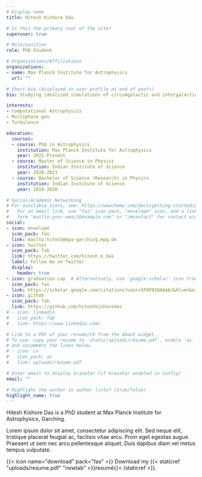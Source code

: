 ```yaml
---
# Display name
title: Hitesh Kishore Das

# Is this the primary user of the site?
superuser: true 

# Role/position
role: PhD Student

# Organizations/Affiliations
organizations:
- name: Max Planck Institute for Astrophysics
  url: ""

# Short bio (displayed in user profile at end of posts)
bio: Studying idealized simulations of circumgalactic and intergalactic medium 

interests:
- Computational Astrophysics
- Multiphase gas
- Turbulence

education:
  courses:
  - course: PhD in Astrophysics
    institution: Max Planck Institute for Astrophysics
    year: 2021-Present
  - course: Master of Science in Physics
    institution: Indian Institute of Science
    year: 2020-2021
  - course: Bachelor of Science (Research) in Physics
    institution: Indian Institute of Science
    year: 2016-2020

# Social/Academic Networking
# For available icons, see: https://wowchemy.com/docs/getting-started/page-builder/#icons
#   For an email link, use "fas" icon pack, "envelope" icon, and a link in the
#   form "mailto:your-email@example.com" or "/#contact" for contact widget.
social:
- icon: envelope
  icon_pack: fas
  link: mailto:hitesh@mpa-garching.mpg.de
- icon: twitter
  icon_pack: fab
  link: https://twitter.com/hitesh_k_das
  label: Follow me on Twitter
  display:
    header: true
- icon: graduation-cap  # Alternatively, use `google-scholar` icon from `ai` icon pack
  icon_pack: fas
  link: https://scholar.google.com/citations?user=5F0FN1QAAAAJ&hl=en&oi=ao
- icon: github
  icon_pack: fab
  link: https://github.com/hiteshkishoredas
# - icon: linkedin
#   icon_pack: fab
#   link: https://www.linkedin.com/

# Link to a PDF of your resume/CV from the About widget.
# To use: copy your resume to `static/uploads/resume.pdf`, enable `ai` icons in `params.toml`,
# and uncomment the lines below.
# - icon: cv
#   icon_pack: ai
#   link: uploads/resume.pdf

# Enter email to display Gravatar (if Gravatar enabled in Config)
email: ""

# Highlight the author in author lists? (true/false)
highlight_name: true
---
```


Hitesh Kishore Das is a PhD student at Max Planck Institute for Astrophysics, Garching.

Lorem ipsum dolor sit amet, consectetur adipiscing elit. Sed neque elit, tristique placerat feugiat ac, facilisis vitae arcu. Proin eget egestas augue. Praesent ut sem nec arcu pellentesque aliquet. Duis dapibus diam vel metus tempus vulputate.

{{< icon name="download" pack="fas" >}} Download my {{< staticref "uploads/resume.pdf" "newtab" >}}resumé{{< /staticref >}}.

